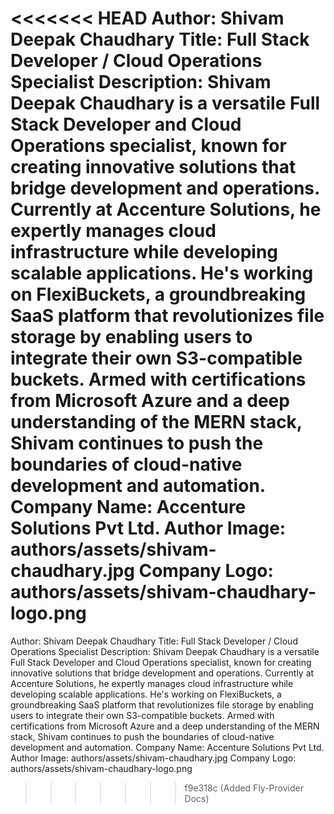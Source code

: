<<<<<<< HEAD
Author: Shivam Deepak Chaudhary Title: Full Stack Developer / Cloud Operations
Specialist Description: Shivam Deepak Chaudhary is a versatile Full Stack
Developer and Cloud Operations specialist, known for creating innovative
solutions that bridge development and operations. Currently at Accenture
Solutions, he expertly manages cloud infrastructure while developing scalable
applications. He's working on FlexiBuckets, a groundbreaking SaaS platform that
revolutionizes file storage by enabling users to integrate their own
S3-compatible buckets. Armed with certifications from Microsoft Azure and a deep
understanding of the MERN stack, Shivam continues to push the boundaries of
cloud-native development and automation. Company Name: Accenture Solutions Pvt
Ltd. Author Image: authors/assets/shivam-chaudhary.jpg Company Logo:
authors/assets/shivam-chaudhary-logo.png
=======
Author: Shivam Deepak Chaudhary
Title: Full Stack Developer / Cloud Operations Specialist
Description: Shivam Deepak Chaudhary is a versatile Full Stack Developer and Cloud Operations specialist, known for creating innovative solutions that bridge development and operations. Currently at Accenture Solutions, he expertly manages cloud infrastructure while developing scalable applications. He's working on FlexiBuckets, a groundbreaking SaaS platform that revolutionizes file storage by enabling users to integrate their own S3-compatible buckets. Armed with certifications from Microsoft Azure and a deep understanding of the MERN stack, Shivam continues to push the boundaries of cloud-native development and automation.
Company Name: Accenture Solutions Pvt Ltd. 
Author Image: authors/assets/shivam-chaudhary.jpg
Company Logo: authors/assets/shivam-chaudhary-logo.png
>>>>>>> f9e318c (Added Fly-Provider Docs)
